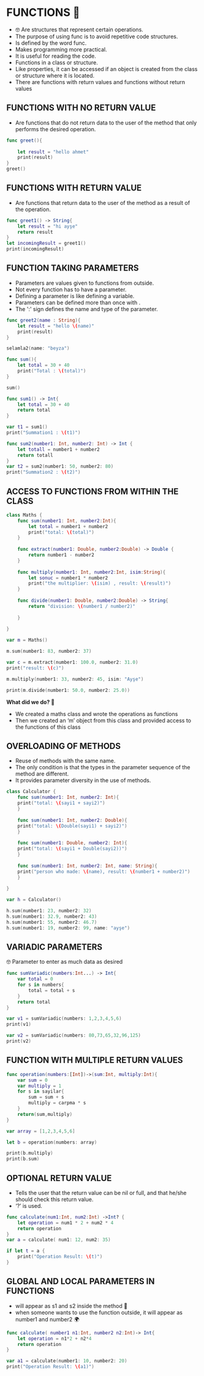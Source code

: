 # FUNCTIONS 🧮

- 🤓 Are structures that represent certain operations.
- The purpose of using func is to avoid repetitive code structures.
- Is defined by the word func.
- Makes programming more practical.
- It is useful for reading the code.
- Functions in a class or structure.
- Like properties, it can be accessed if an object is created from the class or structure where it is located.
- There are functions with return values and functions without return values


## FUNCTIONS WITH NO RETURN VALUE 
- Are functions that do not return data to the user of the method that only performs the desired operation.

```swift
func greet(){
    
    let result = "hello ahmet"
    print(result)
}
greet()
```

## FUNCTIONS WITH RETURN VALUE
- Are functions that return data to the user of the method as a result of the operation.

```swift
func greet1() -> String{
    let result = "hi ayşe"
    return result
}
let incomingResult = greet1()
print(incomingResult)
```

## FUNCTION TAKING PARAMETERS
- Parameters are values given to functions from outside.
- Not every function has to have a parameter.
- Defining a parameter is like defining a variable.
- Parameters can be defined more than once with <comma>.
- The ':' sign defines the name and type of the parameter. <message : String>

```swift
func greet2(name : String){
    let result = "hello \(name)"
    print(result)
}

selamla2(name: "beyza")

func sum(){
    let total = 30 + 40
    print("Total : \(total)")
}

sum()

func sum1() -> Int{
    let total = 30 + 40
    return total
}

var t1 = sum1()
print("Summation1 : \(t1)")

func sum2(number1: Int, number2: Int) -> Int {
    let totall = number1 + number2
    return totall
}
var t2 = sum2(number1: 50, number2: 80)
print("Summation2 : \(t2)")
```
## ACCESS TO FUNCTIONS FROM WITHIN THE CLASS 

```swift
class Maths {
    func sum(number1: Int, number2:Int){
        let total = number1 + number2
        print("total: \(total)")
    }
    
    func extract(number1: Double, number2:Double) -> Double {
        return number1 - number2
    }
    
    func multiply(number1: Int, number2:Int, isim:String){
        let sonuc = number1 * number2
        print("the multiplier: \(isim) , result: \(result)")
    }
    
    func divide(number1: Double, number2:Double) -> String{
        return "division: \(number1 / number2)"
        
    }
    
}

var m = Maths()

m.sum(number1: 83, number2: 37)

var c = m.extract(number1: 100.0, number2: 31.0)
print("result: \(c)")

m.multiply(number1: 33, number2: 45, isim: "Ayşe")

print(m.divide(number1: 50.0, number2: 25.0))
```

**What did we do? 🤔**  
- We created a maths class and wrote the operations as functions 
- Then we created an ‘m’ object from this class and provided access to the functions of this class



## OVERLOADING OF METHODS 
- Reuse of methods with the same name.
- The only condition is that the types in the parameter sequence of the method are different.
- It provides parameter diversity in the use of methods.

```swift
class Calculator {
    func sum(number1: Int, number2: Int){
    print("total: \(sayi1 + sayi2)")
    }
 
    func sum(number1: Int, number2: Double){
    print("total: \(Double(sayi1) + sayi2)")
    }
    
    func sum(number1: Double, number2: Int){
    print("total: \(sayi1 + Double(sayi2))")
    }
    
    func sum(number1: Int, number2: Int, name: String){
    print("person who made: \(name), result: \(number1 + number2)")
    }
   
}

var h = Calculator()

h.sum(number1: 23, number2: 32)
h.sum(number1: 32.9, number2: 43)
h.sum(number1: 55, number2: 46.7)
h.sum(number1: 19, number2: 99, name: "ayşe")
```

## VARIADIC PARAMETERS

🤓 Parameter to enter as much data as desired

```swift
func sumVariadic(numbers:Int...) -> Int{
    var total = 0
    for s in numbers{
        total = total + s
    }
    return total
}

var v1 = sumVariadic(numbers: 1,2,3,4,5,6)
print(v1)

var v2 = sumVariadic(numbers: 80,73,65,32,96,125)
print(v2)
```

## FUNCTION WITH MULTIPLE RETURN VALUES

```swift
func operation(numbers:[Int])->(sum:Int, multiply:Int){
    var sum = 0
    var multiply = 1
    for s in sayilar{
        sum = sum + s
        multiply = carpma * s
    }
    return(sum,multiply)
}

var array = [1,2,3,4,5,6]

let b = operation(numbers: array)

print(b.multiply)
print(b.sum)
```

## OPTIONAL RETURN VALUE

- Tells the user that the return value can be nil or full, and that he/she should check this return value.
- ‘?’ is used.

```swift
func calculate(num1:Int, num2:Int) ->Int? {
    let operation = num1 * 2 + num2 * 4
    return operation
}
var a = calculate( num1: 12, num2: 35)

if let t = a {
    print("Operation Result: \(t)")
}
```

## GLOBAL AND LOCAL PARAMETERS IN FUNCTIONS

- will appear as s1 and s2 inside the method <local> 📍 
- when someone wants to use the function outside, it will appear as number1 and number2 <global> 🌍

```swift
func calculate( number1 n1:Int, number2 n2:Int)-> Int{
    let operation = n1*2 + n2*4
    return operation
}

var a1 = calculate(number1: 10, number2: 20)
print("Operation Result: \(a1)")
```
